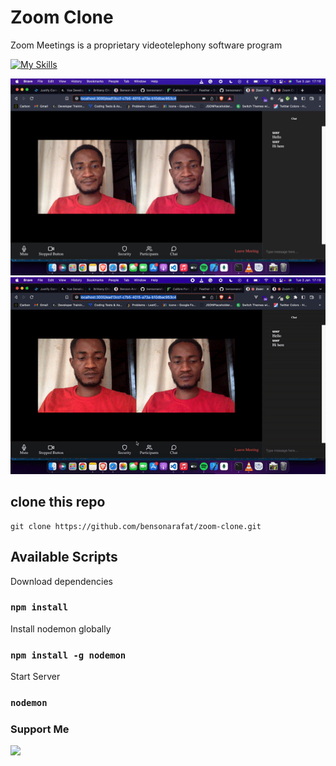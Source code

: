 # Zoom Clone
Zoom Meetings is a proprietary videotelephony software program

[![My Skills](https://skillicons.dev/icons?i=js,nodejs,html,css&theme=light)](https://skillicons.dev)

![ScreenShot](/screenshots/screenshot.png)
![ScreenShot](/screenshots/record.gif)

## clone this repo

```
git clone https://github.com/bensonarafat/zoom-clone.git
```

## Available Scripts

Download dependencies 
### `npm install` 

Install nodemon globally 
### `npm install -g nodemon`

Start Server
### `nodemon`
### Support Me

<a href="https://www.buymeacoffee.com/bensonarafat"><img src="https://cdn.buymeacoffee.com/buttons/v2/default-yellow.png" width="200" /></a>
